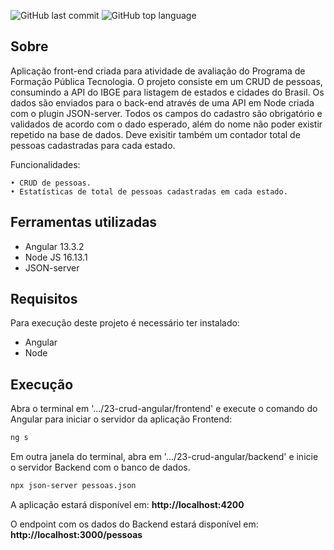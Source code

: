 ![GitHub last commit](https://img.shields.io/github/last-commit/cironeto/json-mapping-bank-transactions?style=flat-square)
![GitHub top language](https://img.shields.io/github/languages/top/cironeto/json-mapping-bank-transactions?style=flat-square)

## Sobre
Aplicação front-end criada para atividade de avaliação do Programa de Formação Pública Tecnologia.
O projeto consiste em um CRUD de pessoas, consumindo a API do IBGE para listagem de estados e cidades do Brasil.
Os dados são enviados para o back-end através de uma API em Node criada com o plugin JSON-server.
Todos os campos do cadastro são obrigatório e validados de acordo com o dado esperado, além do nome não poder existir repetido na base de dados.
Deve exisitir também um contador total de pessoas cadastradas para cada estado.


Funcionalidades:

    • CRUD de pessoas.
    • Estatísticas de total de pessoas cadastradas em cada estado.


## Ferramentas utilizadas
- Angular 13.3.2
- Node JS 16.13.1
- JSON-server

## Requisitos
Para execução deste projeto é necessário ter instalado:
- Angular
- Node

## Execução
Abra o terminal em '.../23-crud-angular/frontend' 
e execute o comando do Angular para iniciar o servidor da aplicação Frontend:
```sh
ng s
```
Em outra janela do terminal, abra em '.../23-crud-angular/backend' e inicie o servidor Backend com o banco de dados.
```sh
npx json-server pessoas.json
```

A aplicação estará disponível em: **http://localhost:4200**

O endpoint com os dados do Backend estará disponível em: **http://localhost:3000/pessoas**



